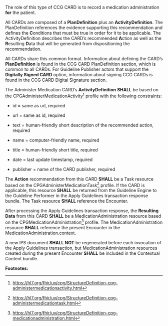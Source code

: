 The role of this type of CCG CARD is to record a medication
administration **for** the patient.

All CARDs are composed of a **PlanDefinition** plus an
**ActivityDefinition**. The PlanDefinition references the evidence
supporting this recommendation and defines the **C**onditions that must
be true in order for it to be applicable. The ActivityDefinition
describes the CARD’s recommended **A**ction as well as the **R**esulting
**D**ata that will be generated from dispositioning the recommendation.

All CARDs share this common format. Information about defining the
CARD’s **PlanDefinition** is found in the CCG CARD PlanDefinition
section, which is common to all CARDs. For Guideline Publisher actors
that support the **Digitally Signed CARD** option, information about
signing CCG CARDs is found in the CCG CARD Digital Signature section.

The Administer Medication CARD’s **ActivityDefinition** **SHALL** be
based on the CPGAdministerMedicationActivity[^1] profile with the
following constraints:

- id = same as url, required

- url = same as id, required

- text = human-friendly short description of the recommended action,
  required

- name = computer-friendly name, required

- title = human-friendly short title, required

- date = last update timestamp, required

- publisher = name of the CARD publisher, required

The **Action** recommendation from this CARD **SHALL** be a Task resource
based on the CPGAdministerMedicationTask[^2] profile. If the CARD is
applicable, this resource **SHALL** be returned from the Guideline
Engine to the Guideline Performer in the Apply Guidelines transaction
response bundle. The Task resource **SHALL** reference the Encounter.

After processing the Apply Guidelines transaction response, the
**Resulting Data** from this CARD **SHALL** be a
MedicationAdministration resource based on the
CPGMedicationAdministration[^3] profile. The MedicationAdministration
resource **SHALL** reference the present Encounter in the
MedicationAdministration.context.

A new IPS document **SHALL NOT** be regenerated before each invocation
of the Apply Guidelines transaction, but MedicationAdministration
resources created during the present Encounter **SHALL** be included in
the Contextual Content bundle.

**Footnotes:**

[^1]: <https://hl7.org/fhir/uv/cpg/StructureDefinition-cpg-administermedicationactivity.html>

[^2]: <https://hl7.org/fhir/uv/cpg/StructureDefinition-cpg-administermedicationtask.html>

[^3]: <https://hl7.org/fhir/uv/cpg/StructureDefinition-cpg-medicationadministration.html>
